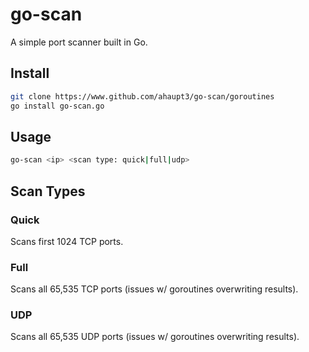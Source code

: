 # go-scan
A simple port scanner built in Go.

## Install
```bash
git clone https://www.github.com/ahaupt3/go-scan/goroutines
go install go-scan.go
```

## Usage
``` bash
go-scan <ip> <scan type: quick|full|udp>
```

## Scan Types
### Quick
Scans first 1024 TCP ports.

### Full
Scans all 65,535 TCP ports (issues w/ goroutines overwriting results).

### UDP
Scans all 65,535 UDP ports (issues w/ goroutines overwriting results).
